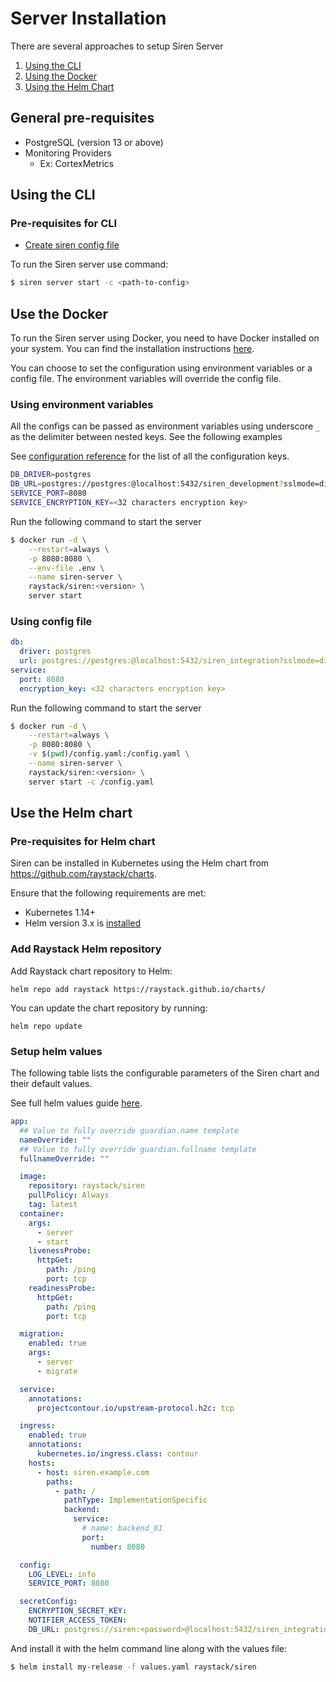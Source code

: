 # Server Installation

There are several approaches to setup Siren Server

1. [Using the CLI](#using-the-cli)
2. [Using the Docker](#use-the-docker-image)
3. [Using the Helm Chart](#use-the-helm-chart)

## General pre-requisites

- PostgreSQL (version 13 or above)
- Monitoring Providers
  - Ex: CortexMetrics

## Using the CLI

### Pre-requisites for CLI

- [Create siren config file](../tour/setup_server.md#initialization)

To run the Siren server use command:

```sh
$ siren server start -c <path-to-config>
```

## Use the Docker

To run the Siren server using Docker, you need to have Docker installed on your system. You can find the installation instructions [here](https://docs.docker.com/get-docker/).

You can choose to set the configuration using environment variables or a config file. The environment variables will override the config file.

### Using environment variables

All the configs can be passed as environment variables using underscore `_` as the delimiter between nested keys. See the following examples

See [configuration reference](../reference/server_configuration.md) for the list of all the configuration keys.

```sh title=".env"
DB_DRIVER=postgres
DB_URL=postgres://postgres:@localhost:5432/siren_development?sslmode=disable
SERVICE_PORT=8080
SERVICE_ENCRYPTION_KEY=<32 characters encryption key>
```

Run the following command to start the server

```sh
$ docker run -d \
    --restart=always \
    -p 8080:8080 \
    --env-file .env \
    --name siren-server \
    raystack/siren:<version> \
    server start
```

### Using config file

```yaml title="config.yaml"
db:
  driver: postgres
  url: postgres://postgres:@localhost:5432/siren_integration?sslmode=disable
service:
  port: 8080
  encryption_key: <32 characters encryption key>
```

Run the following command to start the server

```sh
$ docker run -d \
    --restart=always \
    -p 8080:8080 \
    -v $(pwd)/config.yaml:/config.yaml \
    --name siren-server \
    raystack/siren:<version> \
    server start -c /config.yaml
```

## Use the Helm chart

### Pre-requisites for Helm chart

Siren can be installed in Kubernetes using the Helm chart from https://github.com/raystack/charts.

Ensure that the following requirements are met:

- Kubernetes 1.14+
- Helm version 3.x is [installed](https://helm.sh/docs/intro/install/)

### Add Raystack Helm repository

Add Raystack chart repository to Helm:

```
helm repo add raystack https://raystack.github.io/charts/
```

You can update the chart repository by running:

```
helm repo update
```

### Setup helm values

The following table lists the configurable parameters of the Siren chart and their default values.

See full helm values guide [here](https://github.com/raystack/charts/tree/main/stable/siren#values).

```yaml title="values.yaml"
app:
  ## Value to fully override guardian.name template
  nameOverride: ""
  ## Value to fully override guardian.fullname template
  fullnameOverride: ""

  image:
    repository: raystack/siren
    pullPolicy: Always
    tag: latest
  container:
    args:
      - server
      - start
    livenessProbe:
      httpGet:
        path: /ping
        port: tcp
    readinessProbe:
      httpGet:
        path: /ping
        port: tcp

  migration:
    enabled: true
    args:
      - server
      - migrate

  service:
    annotations:
      projectcontour.io/upstream-protocol.h2c: tcp

  ingress:
    enabled: true
    annotations:
      kubernetes.io/ingress.class: contour
    hosts:
      - host: siren.example.com
        paths:
          - path: /
            pathType: ImplementationSpecific
            backend:
              service:
                # name: backend_01
                port:
                  number: 8080

  config:
    LOG_LEVEL: info
    SERVICE_PORT: 8080

  secretConfig:
    ENCRYPTION_SECRET_KEY:
    NOTIFIER_ACCESS_TOKEN:
    DB_URL: postgres://siren:<password>@localhost:5432/siren_integration?sslmode=disable
```

And install it with the helm command line along with the values file:

```sh
$ helm install my-release -f values.yaml raystack/siren
```
